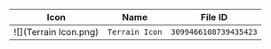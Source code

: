 | Icon | Name | File ID |
| ---  | ---  | ---     |
| ![](Terrain Icon.png) | `Terrain Icon` | `3099466108739435423` |
